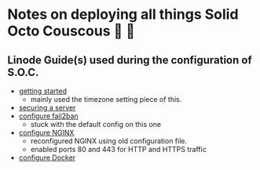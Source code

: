 # Notes on deploying all things Solid Octo Couscous 🦖 🧦

## Linode Guide(s) used during the configuration of S.O.C.

- [getting started](https://www.linode.com/docs/getting-started/)
  - mainly used the timezone setting piece of this.
- [securing a server](https://www.linode.com/docs/guides/securing-your-server/)
- [configure fail2ban](https://www.linode.com/docs/guides/using-fail2ban-to-secure-your-server-a-tutorial/)
  - stuck with the default config on this one
- [configure NGINX](https://www.linode.com/docs/guides/how-to-install-and-use-nginx-on-ubuntu-20-04/)
  - reconfigured NGINX using old configuration file.
  - enabled ports 80 and 443 for HTTP and HTTPS traffic
- [configure Docker](https://www.linode.com/docs/guides/installing-and-using-docker-on-ubuntu-and-debian/)
